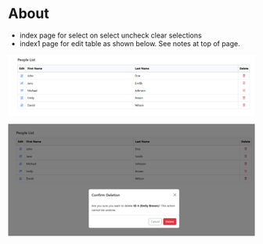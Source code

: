 # About

- index page for select on select uncheck clear selections
- index1 page for edit table as shown below. See notes at top of page.

![Figure2](images/figure2.png)

![Figure1](images/figure1.png)
